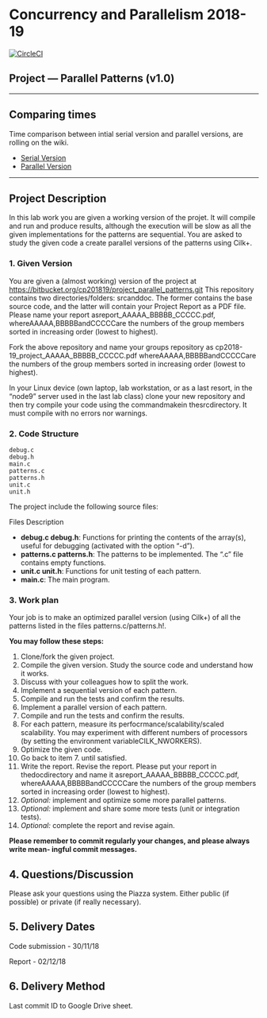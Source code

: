 # Concurrency and Parallelism 2018-19

 [![CircleCI](https://circleci.com/gh/jelvs/CP-Project/tree/master.svg?style=svg&circle-token=66b0c6a8f10186f9958444d5c6e045e6df10840c)](https://circleci.com/gh/jelvs/CP-Project/tree/master)



## Project — Parallel Patterns (v1.0)
---

## Comparing times

Time comparison between intial serial version and parallel versions, are rolling on the wiki.

* [Serial Version](https://github.com/jelvs/CP-Project/wiki/Initial-Code-Times)
* [Parallel Version](https://github.com/jelvs/CP-Project/wiki/Parallel-Version-Times)

---
## Project Description

In this lab work you are given a working version of the projet. It will compile and run and produce results, although the execution will be slow as all the given implementations for the patterns are sequential. You are asked to study the given code a create parallel versions of the patterns using Cilk+.

### 1. Given Version

You are given a (almost working) version of the project at https://bitbucket.org/cp201819/project_parallel_patterns.git
This repository contains two directories/folders: srcanddoc. The former contains the base
source code, and the latter will contain your Project Report as a PDF file. Please name your report
asreport_AAAAA_BBBBB_CCCCC.pdf, whereAAAAA,BBBBBandCCCCCare the numbers of the group
members sorted in increasing order (lowest to highest).

Fork the above repository and name your groups repository as
cp2018-19_project_AAAAA_BBBBB_CCCCC.pdf
whereAAAAA,BBBBBandCCCCCare the numbers of the group members sorted in increasing
order (lowest to highest).

In your Linux device (own laptop, lab workstation, or as a last resort, in the “node9” server
used in the last lab class) clone your new repository and then try compile your code using the
commandmakein thesrcdirectory. It must compile with no errors nor warnings.

### 2. Code Structure

```
debug.c 
debug.h 
main.c
patterns.c
patterns.h
unit.c
unit.h
```

The project include the following source files:

Files Description
* **debug.c debug.h**: Functions for printing the contents of the array(s), useful for debugging (activated with the option “-d”).
* **patterns.c patterns.h**: The patterns to be implemented. The “.c” file contains empty functions.
* **unit.c unit.h**: Functions for unit testing of each pattern.
* **main.c**: The main program.

### 3. Work plan

Your job is to make an optimized parallel version (using Cilk+) of all the patterns listed in the files
patterns.c/patterns.h!.

**You may follow these steps:**
1. Clone/fork the given project.
2. Compile the given version. Study the source code and understand how it works.
3. Discuss with your colleagues how to split the work.
4. Implement a sequential version of each pattern.
5. Compile and run the tests and confirm the results.
6. Implement a parallel version of each pattern.
7. Compile and run the tests and confirm the results.
8. For each pattern, measure its perfocrmance/scalability/scaled scalability. You may experiment with different numbers of processors (by setting the environment variableCILK_NWORKERS).
9. Optimize the given code.
10. Go back to item 7. until satisfied.
11. Write the report. Revise the report. Please put your report in thedocdirectory and name it
asreport_AAAAA_BBBBB_CCCCC.pdf, whereAAAAA,BBBBBandCCCCCare the numbers of the
group members sorted in increasing order (lowest to highest).
12. _Optional:_ implement and optimize some more parallel patterns.
13. _Optional:_ implement and share some more tests (unit or integration tests).
14. _Optional:_ complete the report and revise again.

**Please remember to commit regularly your changes, and please always write mean-
ingful commit messages.**

## 4. Questions/Discussion

Please ask your questions using the Piazza system. Either public (if possible) or private (if really
necessary).

## 5. Delivery Dates
  Code submission - 30/11/18

  Report - 02/12/18

## 6. Delivery Method

Last commit ID to Google Drive sheet.


